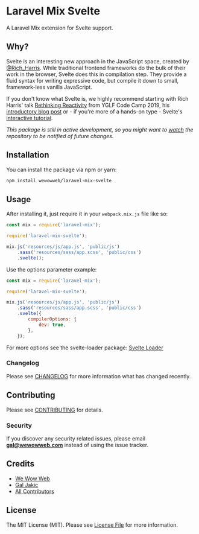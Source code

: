 # Laravel Mix Svelte

A Laravel Mix extension for Svelte support.

## Why?

Svelte is an interesting new approach in the JavaScript space, created by [@Rich_Harris](https://twitter.com/Rich_Harris). While traditional frontend frameworks do the bulk of their work in the browser, Svelte does this in compilation step. They provide a fluid syntax for writing expressive code, but compile it down to small, framework-less vanilla JavaScript.

If you don't know what Svelte is, we highly recommend starting with Rich Harris' talk [Rethinking Reactivity](https://youtu.be/AdNJ3fydeao) from YGLF Code Camp 2019, his [introductory blog post](https://svelte.dev/blog/svelte-3-rethinking-reactivity) or - if you're more of a hands-on type - Svelte's [interactive tutorial](https://svelte.dev/tutorial/).

*This package is still in active development, so you might want to [watch](https://github.com/wewowweb/laravel-mix-svelte/subscription) the repository to be notified of future changes.*

## Installation

You can install the package via npm or yarn:

```bash
npm install wewowweb/laravel-mix-svelte
```

## Usage

After installing it, just require it in your `webpack.mix.js` file like so:

``` js
const mix = require('laravel-mix');

require('laravel-mix-svelte');

mix.js('resources/js/app.js', 'public/js')
    .sass('resources/sass/app.scss', 'public/css')
    .svelte();
```

Use the options parameter example:

``` js
const mix = require('laravel-mix');

require('laravel-mix-svelte');

mix.js('resources/js/app.js', 'public/js')
    .sass('resources/sass/app.scss', 'public/css')
    .svelte({
        compilerOptions: {
            dev: true,
        },
    });
```

For more options see the svelte-loader package:
[Svelte Loader](https://github.com/sveltejs/svelte-loader)

### Changelog

Please see [CHANGELOG](CHANGELOG.md) for more information what has changed recently.

## Contributing

Please see [CONTRIBUTING](CONTRIBUTING.md) for details.

### Security

If you discover any security related issues, please email **gal@wewowweb.com** instead of using the issue tracker.

## Credits

- [We Wow Web](https://github.com/wewowweb)
- [Gal Jakic](https://github.com/morpheus7CS)
- [All Contributors](../../contributors)

## License

The MIT License (MIT). Please see [License File](LICENSE.md) for more information.
